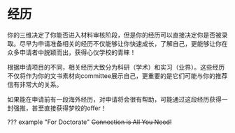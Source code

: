 # 经历

你的三维决定了你能否进入材料审核阶段，但是你的经历可以直接决定你是否被录取。尽早为申请准备相关的经历不仅能够让你快速成长，了解自己，更能够让你在众多申请者中脱颖而出，获得心仪学校的青睐！

根据申请项目的不同，相关经历大致分为科研（学术）和实习（业界）。这些经历不仅将作为你的文书素材向committee展示自己，更重要的是它们可能与你的推荐信有非常大的关系。

如果能在申请前有一段海外经历，对申请将会很有帮助，可能通过这段经历获得一封强推，甚至直接获得梦校的offer！

??? example "For Doctorate"
    ~~Connection is All You Need!~~